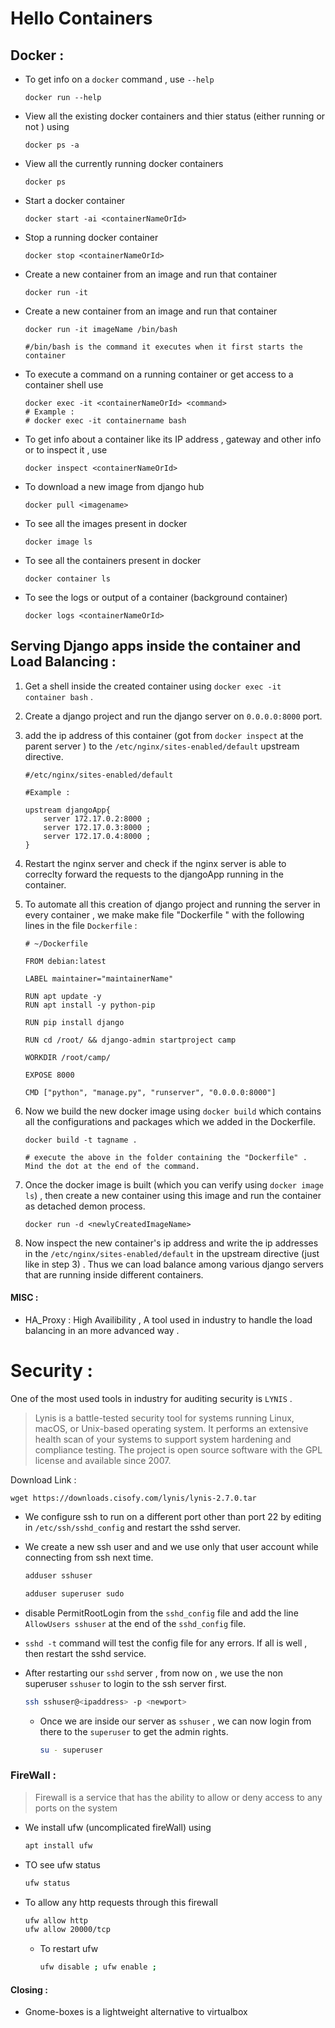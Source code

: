 # Hello Containers 

## Docker : 

+ To get info on a `docker` command , use `--help`  
    ```
    docker run --help
    ```

+ View all the existing docker containers and thier status (either running or not ) using 
    ```
    docker ps -a
    ```
+ View all the currently running docker containers 
    ```
    docker ps
    ```
+ Start a docker container
    ```
    docker start -ai <containerNameOrId>
    ```

+ Stop a running docker container
    ```
    docker stop <containerNameOrId>
    ```
+ Create a new container from an image and run that container
    ```
    docker run -it 
    ```

+ Create a new container from an image and run that container
    ```docker
    docker run -it imageName /bin/bash

    #/bin/bash is the command it executes when it first starts the container
    ```
+ To execute a command on a running container or get access to a container shell use
    ```docker
    docker exec -it <containerNameOrId> <command>
    # Example : 
    # docker exec -it containername bash
    ```

+ To get info about a container like its IP address , gateway and other info or to inspect it , use
    ```docker
    docker inspect <containerNameOrId>
    ```

+ To download a new image from django hub
    ```docker
    docker pull <imagename>
    ```

+ To see all the images present in docker
    ```docker
    docker image ls
    ```
+ To see all the containers present in docker
    ```docker
    docker container ls
    ```
+ To see the logs or output of a container (background container)
    ```docker
    docker logs <containerNameOrId>
    ```


 
## Serving Django apps inside the container and Load Balancing : 
1. Get a shell inside the created container using `docker exec -it container bash` .
2. Create a django project and run the django server on `0.0.0.0:8000` port.

3. add the ip address of this container (got from `docker inspect` at the parent server ) to the `/etc/nginx/sites-enabled/default` upstream directive.

    ```docker
    #/etc/nginx/sites-enabled/default

    #Example :

    upstream djangoApp{
        server 172.17.0.2:8000 ; 
        server 172.17.0.3:8000 ; 
        server 172.17.0.4:8000 ; 
    }
    ```
4. Restart the nginx server and check if the nginx server is able to correclty forward the requests to the djangoApp running in the container.

5. To automate all this creation of django project and running the server in every container , we make make file "Dockerfile " with the following lines in the file `Dockerfile` : 

    ```docker
    # ~/Dockerfile

    FROM debian:latest

    LABEL maintainer="maintainerName"

    RUN apt update -y 
    RUN apt install -y python-pip

    RUN pip install django

    RUN cd /root/ && django-admin startproject camp 

    WORKDIR /root/camp/

    EXPOSE 8000

    CMD ["python", "manage.py", "runserver", "0.0.0.0:8000"]
    ```

6. Now we build the new docker image using `docker build` which contains all the configurations and packages which we added in the Dockerfile.

    ```docker
    docker build -t tagname .

    # execute the above in the folder containing the "Dockerfile" . Mind the dot at the end of the command.
    ```

7. Once the docker image is built (which you can verify using `docker image ls`) , then create a new container using this image and run the container as detached demon process.
    ```docker
    docker run -d <newlyCreatedImageName>
    ```

8. Now inspect the new container's ip address and write the ip addresses in the `/etc/nginx/sites-enabled/default` in the upstream directive (just like in step 3) . Thus we can load balance among various django servers that are running inside different containers.



#### MISC : 
+ HA_Proxy : High Availibility , A tool used in industry to handle the load balancing in an more advanced way .



# Security : 
One of the most used tools in industry for auditing security is `LYNIS` .

> Lynis is a battle-tested security tool for systems running Linux, macOS, or Unix-based operating system. It performs an extensive health scan of your systems to support system hardening and compliance testing. The project is open source software with the GPL license and available since 2007.


Download Link :

```
wget https://downloads.cisofy.com/lynis/lynis-2.7.0.tar 
```

+ We configure ssh to run on a different port other than port 22 by editing in `/etc/ssh/sshd_config` and restart the sshd server.

+ We create a new ssh user and and we use only that user account while connecting from ssh next time.

    ```bash
    adduser sshuser
    ```
    ```bash
    adduser superuser sudo
    ```
+ disable PermitRootLogin from the `sshd_config` file and add the line `AllowUsers sshuser` at the end of the `sshd_config` file.

+ `sshd -t` command will test the config file for any errors. If all is well , then restart the sshd service.

+ After restarting our `sshd` server , from now on  , we use the non superuser `sshuser` to login to the ssh server first.


    ```bash
    ssh sshuser@<ipaddress> -p <newport>
    ```

    + Once we are inside our server as `sshuser` , we can now login from there to the `superuser` to get the admin rights.

        ```bash
        su - superuser
        ```
    
### FireWall : 
> Firewall is a service that has the ability to allow or deny access to any ports on the system
+ We install ufw (uncomplicated fireWall) using
    ```bash
    apt install ufw     
    ```
+ TO see ufw status
    ```bash
    ufw status
    ```

+ To allow any http requests through this firewall
    ```bash
    ufw allow http
    ufw allow 20000/tcp
    ```
    + To restart ufw
        ```bash
        ufw disable ; ufw enable ;
        ```



#### Closing : 
+ Gnome-boxes is a lightweight alternative to virtualbox